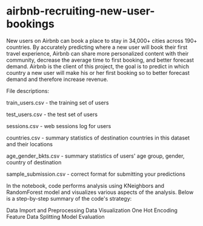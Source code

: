 # airbnb-recruiting-new-user-bookings

New users on Airbnb can book a place to stay in 34,000+ cities across 190+ countries. By accurately predicting where a new user will book their first travel experience, Airbnb can share more personalized content with their community, decrease the average time to first booking, and better forecast demand. Airbnb is the client of this project, the goal is to predict in which country a new user will make his or her first booking so to better forecast demand and therefore increase revenue.

File descriptions:

train_users.csv - the training set of users 

test_users.csv - the test set of users

sessions.csv - web sessions log for users

countries.csv - summary statistics of destination countries in this dataset and their locations

age_gender_bkts.csv - summary statistics of users' age group, gender, country of destination

sample_submission.csv - correct format for submitting your predictions

In the notebook, code performs analysis using KNeighbors and RandomForest model and visualizes various aspects of the analysis. Below is a step-by-step summary of the code's strategy:

Data Import and Preprocessing
Data Visualization
One Hot Encoding Feature
Data Splitting
Model Evaluation
